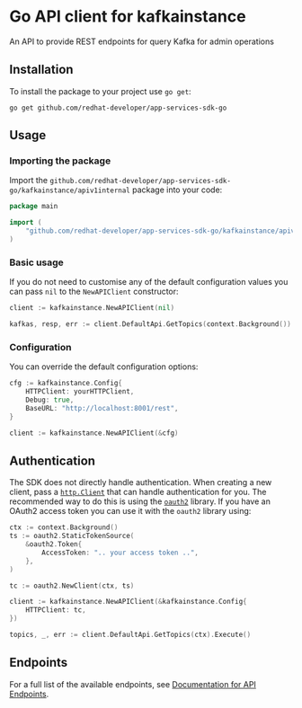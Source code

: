 # Go API client for kafkainstance

An API to provide REST endpoints for query Kafka for admin operations

## Installation

To install the package to your project use `go get`:

```shell
go get github.com/redhat-developer/app-services-sdk-go
```

## Usage

### Importing the package

Import the `github.com/redhat-developer/app-services-sdk-go/kafkainstance/apiv1internal` package into your code:

```go
package main

import (
    "github.com/redhat-developer/app-services-sdk-go/kafkainstance/apiv1internal"
)
```

### Basic usage

If you do not need to customise any of the default configuration values you can pass `nil` to the `NewAPIClient` constructor:

```go
client := kafkainstance.NewAPIClient(nil)

kafkas, resp, err := client.DefaultApi.GetTopics(context.Background()).Execute()
```

### Configuration

You can override the default configuration options:

```go
cfg := kafkainstance.Config{
    HTTPClient: yourHTTPClient,
    Debug: true,
    BaseURL: "http://localhost:8001/rest",
}

client := kafkainstance.NewAPIClient(&cfg)
```

## Authentication

The SDK does not directly handle authentication. When creating a new client, pass a [`http.Client`](https://golang.org/pkg/net/http/#Client) that can handle authentication for you. The recommended way to do this is using the [`oauth2`](https://pkg.go.dev/golang.org/x/oauth2) library. If you have an OAuth2 access token you can use it with the `oauth2` library using:

```go
ctx := context.Background()
ts := oauth2.StaticTokenSource(
    &oauth2.Token{
        AccessToken: ".. your access token ..",
    },
)

tc := oauth2.NewClient(ctx, ts)

client := kafkainstance.NewAPIClient(&kafkainstance.Config{
    HTTPClient: tc,
})

topics, _, err := client.DefaultApi.GetTopics(ctx).Execute()
```

## Endpoints

For a full list of the available endpoints, see [Documentation for API Endpoints](./client/README.md#documentation-for-api-endpoints).